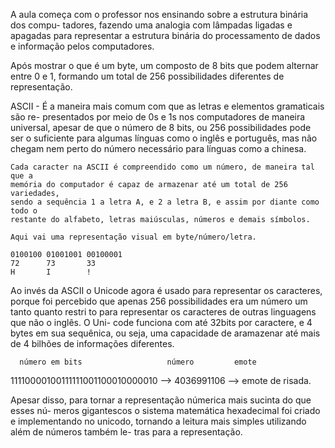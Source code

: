 A aula começa com o professor nos ensinando sobre a estrutura binária dos compu-
tadores, fazendo uma analogia com lâmpadas ligadas e apagadas para representar a
estrutura binária do processamento de dados e informação pelos computadores.

Após mostrar o que é um byte, um composto de 8 bits que podem alternar entre 0 e 
1, formando um total de 256 possibilidades diferentes de representação. 

ASCII - É a maneira mais comum com que as letras e elementos gramaticais são re-
presentados por meio de 0s e 1s nos computadores de maneira universal, apesar de
que o número de 8 bits, ou 256 possibilidades pode ser o suficiente para algumas
línguas como o inglês e português, mas não chegam nem perto do número necessário
para línguas como a chinesa.

    Cada caracter na ASCII é compreendido como um número, de maneira tal que a 
    memória do computador é capaz de armazenar até um total de 256 variedades,
    sendo a sequência 1 a letra A, e 2 a letra B, e assim por diante como todo o
    restante do alfabeto, letras maiúsculas, números e demais símbolos.

    Aqui vai uma representação visual em byte/número/letra.

    0100100 01001001 00100001
    72      73       33
    H       I        !

Ao invés da ASCII o Unicode agora é usado para representar os caracteres, porque
foi percebido que apenas 256 possibilidades era um número um tanto quanto restri
to para representar os caracteres de outras linguagens que não o inglês. O Uni-
code funciona com até 32bits por caractere, e 4 bytes em sua sequênica, ou seja,
uma capacidade de aramazenar até mais de 4 bilhões de informações diferentes.

      número em bits                   número         emote

11110000100111111001100010000010 --> 4036991106 --> emote de risada.

Apesar disso, para tornar a representação númerica mais sucinta do que esses nú-
meros gigantescos o sistema matemática hexadecimal foi criado e implementando no
unicodo, tornando a leitura mais simples utilizando além de números também le-
tras para a representação.






